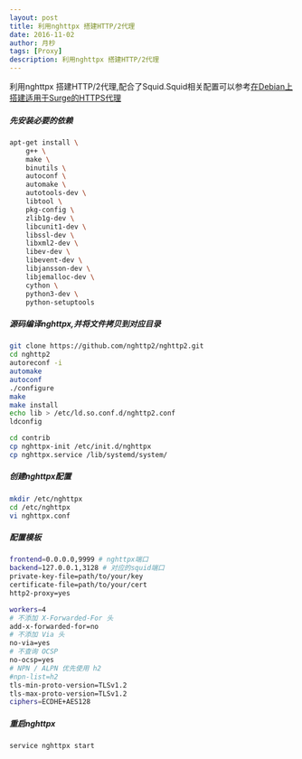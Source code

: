 ```yaml
---
layout: post
title: 利用nghttpx 搭建HTTP/2代理
date: 2016-11-02
author: 月杪
tags: [Proxy]
description: 利用nghttpx 搭建HTTP/2代理
---
```


利用nghttpx 搭建HTTP/2代理,配合了Squid.Squid相关配置可以参考[在Debian上搭建适用于Surge的HTTPS代理](https://moonagic.com/setup-https-proxy-on-debian/)
##### 先安装必要的依赖
```bash
apt-get install \
    g++ \
    make \
    binutils \
    autoconf \
    automake \
    autotools-dev \
    libtool \
    pkg-config \
    zlib1g-dev \
    libcunit1-dev \
    libssl-dev \
    libxml2-dev \
    libev-dev \
    libevent-dev \
    libjansson-dev \
    libjemalloc-dev \
    cython \
    python3-dev \
    python-setuptools
```
##### 源码编译nghttpx,并将文件拷贝到对应目录
```bash
git clone https://github.com/nghttp2/nghttp2.git
cd nghttp2
autoreconf -i
automake
autoconf
./configure
make
make install
echo lib > /etc/ld.so.conf.d/nghttp2.conf
ldconfig

cd contrib
cp nghttpx-init /etc/init.d/nghttpx
cp nghttpx.service /lib/systemd/system/
```
##### 创建nghttpx配置
```bash
mkdir /etc/nghttpx
cd /etc/nghttpx
vi nghttpx.conf
```
##### 配置模板
```bash
frontend=0.0.0.0,9999 # nghttpx端口
backend=127.0.0.1,3128 # 对应的squid端口
private-key-file=path/to/your/key
certificate-file=path/to/your/cert
http2-proxy=yes

workers=4
# 不添加 X-Forwarded-For 头
add-x-forwarded-for=no
# 不添加 Via 头
no-via=yes
# 不查询 OCSP
no-ocsp=yes
# NPN / ALPN 优先使用 h2
#npn-list=h2
tls-min-proto-version=TLSv1.2
tls-max-proto-version=TLSv1.2
ciphers=ECDHE+AES128
```
##### 重启nghttpx
```bash
service nghttpx start
```
